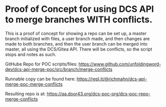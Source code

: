 # Proof of Concept for using DCS API to merge branches WITH conflicts.

This is a proof of concept for showing a repo can be set up, a master branch initialized with files, a user branch made, and then changes are made to both branches, and then the user branch can be merged into master, all using the DCS/Gitea API. There will be conflicts, so the script stops and notes as such.

GitHube Repo for POC scripts/files: https://www.github.com/unfoldingword-dev/dcs-api-merge-poc/src/branch/merge-conflicts

Runnable copy can be found here: https://repl.it/@richmahn/dcs-api-merge-poc-merge-conflicts

Resulting repo is at: https://qa.door43.org/dcs-poc-org/dcs-poc-repo-merge-conflicts

